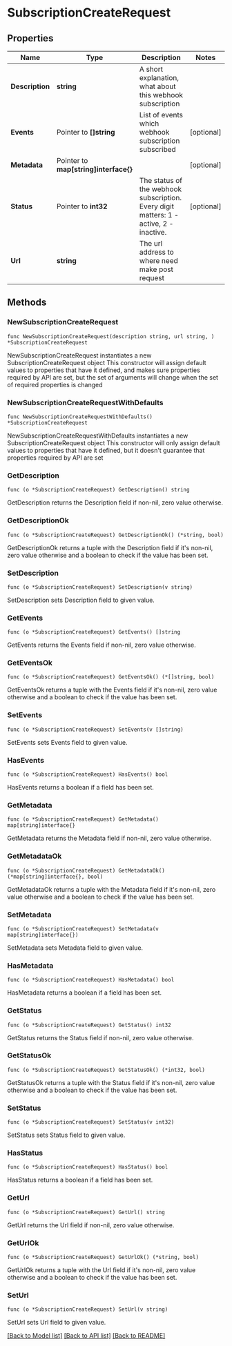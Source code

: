 # SubscriptionCreateRequest

## Properties

Name | Type | Description | Notes
------------ | ------------- | ------------- | -------------
**Description** | **string** | A short explanation, what about this webhook subscription | 
**Events** | Pointer to **[]string** | List of events which webhook subscription subscribed | [optional] 
**Metadata** | Pointer to **map[string]interface{}** |  | [optional] 
**Status** | Pointer to **int32** | The status of the webhook subscription. Every digit matters:   1 - active,   2 - inactive. | [optional] 
**Url** | **string** | The url address to where need make post request | 

## Methods

### NewSubscriptionCreateRequest

`func NewSubscriptionCreateRequest(description string, url string, ) *SubscriptionCreateRequest`

NewSubscriptionCreateRequest instantiates a new SubscriptionCreateRequest object
This constructor will assign default values to properties that have it defined,
and makes sure properties required by API are set, but the set of arguments
will change when the set of required properties is changed

### NewSubscriptionCreateRequestWithDefaults

`func NewSubscriptionCreateRequestWithDefaults() *SubscriptionCreateRequest`

NewSubscriptionCreateRequestWithDefaults instantiates a new SubscriptionCreateRequest object
This constructor will only assign default values to properties that have it defined,
but it doesn't guarantee that properties required by API are set

### GetDescription

`func (o *SubscriptionCreateRequest) GetDescription() string`

GetDescription returns the Description field if non-nil, zero value otherwise.

### GetDescriptionOk

`func (o *SubscriptionCreateRequest) GetDescriptionOk() (*string, bool)`

GetDescriptionOk returns a tuple with the Description field if it's non-nil, zero value otherwise
and a boolean to check if the value has been set.

### SetDescription

`func (o *SubscriptionCreateRequest) SetDescription(v string)`

SetDescription sets Description field to given value.


### GetEvents

`func (o *SubscriptionCreateRequest) GetEvents() []string`

GetEvents returns the Events field if non-nil, zero value otherwise.

### GetEventsOk

`func (o *SubscriptionCreateRequest) GetEventsOk() (*[]string, bool)`

GetEventsOk returns a tuple with the Events field if it's non-nil, zero value otherwise
and a boolean to check if the value has been set.

### SetEvents

`func (o *SubscriptionCreateRequest) SetEvents(v []string)`

SetEvents sets Events field to given value.

### HasEvents

`func (o *SubscriptionCreateRequest) HasEvents() bool`

HasEvents returns a boolean if a field has been set.

### GetMetadata

`func (o *SubscriptionCreateRequest) GetMetadata() map[string]interface{}`

GetMetadata returns the Metadata field if non-nil, zero value otherwise.

### GetMetadataOk

`func (o *SubscriptionCreateRequest) GetMetadataOk() (*map[string]interface{}, bool)`

GetMetadataOk returns a tuple with the Metadata field if it's non-nil, zero value otherwise
and a boolean to check if the value has been set.

### SetMetadata

`func (o *SubscriptionCreateRequest) SetMetadata(v map[string]interface{})`

SetMetadata sets Metadata field to given value.

### HasMetadata

`func (o *SubscriptionCreateRequest) HasMetadata() bool`

HasMetadata returns a boolean if a field has been set.

### GetStatus

`func (o *SubscriptionCreateRequest) GetStatus() int32`

GetStatus returns the Status field if non-nil, zero value otherwise.

### GetStatusOk

`func (o *SubscriptionCreateRequest) GetStatusOk() (*int32, bool)`

GetStatusOk returns a tuple with the Status field if it's non-nil, zero value otherwise
and a boolean to check if the value has been set.

### SetStatus

`func (o *SubscriptionCreateRequest) SetStatus(v int32)`

SetStatus sets Status field to given value.

### HasStatus

`func (o *SubscriptionCreateRequest) HasStatus() bool`

HasStatus returns a boolean if a field has been set.

### GetUrl

`func (o *SubscriptionCreateRequest) GetUrl() string`

GetUrl returns the Url field if non-nil, zero value otherwise.

### GetUrlOk

`func (o *SubscriptionCreateRequest) GetUrlOk() (*string, bool)`

GetUrlOk returns a tuple with the Url field if it's non-nil, zero value otherwise
and a boolean to check if the value has been set.

### SetUrl

`func (o *SubscriptionCreateRequest) SetUrl(v string)`

SetUrl sets Url field to given value.



[[Back to Model list]](../README.md#documentation-for-models) [[Back to API list]](../README.md#documentation-for-api-endpoints) [[Back to README]](../README.md)


